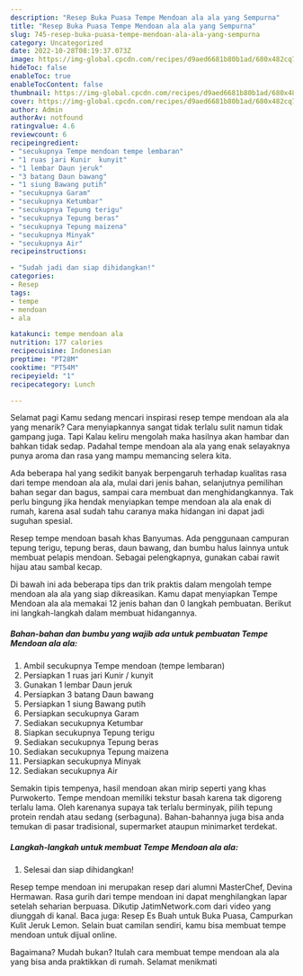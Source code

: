 ```yaml
---
description: "Resep Buka Puasa Tempe Mendoan ala ala yang Sempurna"
title: "Resep Buka Puasa Tempe Mendoan ala ala yang Sempurna"
slug: 745-resep-buka-puasa-tempe-mendoan-ala-ala-yang-sempurna
category: Uncategorized
date: 2022-10-28T08:19:37.073Z
image: https://img-global.cpcdn.com/recipes/d9aed6681b80b1ad/680x482cq70/tempe-mendoan-ala-ala-foto-resep-utama.jpg
hideToc: false
enableToc: true
enableTocContent: false
thumbnail: https://img-global.cpcdn.com/recipes/d9aed6681b80b1ad/680x482cq70/tempe-mendoan-ala-ala-foto-resep-utama.jpg
cover: https://img-global.cpcdn.com/recipes/d9aed6681b80b1ad/680x482cq70/tempe-mendoan-ala-ala-foto-resep-utama.jpg
author: Admin
authorAv: notfound
ratingvalue: 4.6
reviewcount: 6
recipeingredient:
- "secukupnya Tempe mendoan tempe lembaran"
- "1 ruas jari Kunir  kunyit"
- "1 lembar Daun jeruk"
- "3 batang Daun bawang"
- "1 siung Bawang putih"
- "secukupnya Garam"
- "secukupnya Ketumbar"
- "secukupnya Tepung terigu"
- "secukupnya Tepung beras"
- "secukupnya Tepung maizena"
- "secukupnya Minyak"
- "secukupnya Air"
recipeinstructions:

- "Sudah jadi dan siap dihidangkan!"
categories:
- Resep
tags:
- tempe
- mendoan
- ala

katakunci: tempe mendoan ala 
nutrition: 177 calories
recipecuisine: Indonesian
preptime: "PT28M"
cooktime: "PT54M"
recipeyield: "1"
recipecategory: Lunch

---
```



Selamat pagi Kamu sedang mencari inspirasi resep tempe mendoan ala ala yang menarik? Cara menyiapkannya sangat tidak terlalu sulit namun tidak gampang juga. Tapi Kalau keliru mengolah maka hasilnya akan hambar dan bahkan tidak sedap. Padahal tempe mendoan ala ala yang enak selayaknya punya aroma dan rasa yang mampu memancing selera kita.


Ada beberapa hal yang sedikit banyak berpengaruh terhadap kualitas rasa dari tempe mendoan ala ala, mulai dari jenis bahan, selanjutnya pemilihan bahan segar dan bagus, sampai cara membuat dan menghidangkannya. Tak perlu bingung jika hendak menyiapkan tempe mendoan ala ala enak di rumah, karena asal sudah tahu caranya maka hidangan ini dapat jadi suguhan spesial.

Resep tempe mendoan basah khas Banyumas. Ada penggunaan campuran tepung terigu, tepung beras, daun bawang, dan bumbu halus lainnya untuk membuat pelapis mendoan. Sebagai pelengkapnya, gunakan cabai rawit hijau atau sambal kecap.


Di bawah ini ada beberapa tips dan trik praktis dalam mengolah tempe mendoan ala ala yang siap dikreasikan. Kamu dapat menyiapkan Tempe Mendoan ala ala memakai 12 jenis bahan dan 0 langkah pembuatan. Berikut ini langkah-langkah dalam membuat hidangannya.

<!--inarticleads1-->

##### Bahan-bahan dan bumbu yang wajib ada untuk pembuatan Tempe Mendoan ala ala:

1. Ambil secukupnya Tempe mendoan (tempe lembaran)
1. Persiapkan 1 ruas jari Kunir / kunyit
1. Gunakan 1 lembar Daun jeruk
1. Persiapkan 3 batang Daun bawang
1. Persiapkan 1 siung Bawang putih
1. Persiapkan secukupnya Garam
1. Sediakan secukupnya Ketumbar
1. Siapkan secukupnya Tepung terigu
1. Sediakan secukupnya Tepung beras
1. Sediakan secukupnya Tepung maizena
1. Persiapkan secukupnya Minyak
1. Sediakan secukupnya Air


Semakin tipis tempenya, hasil mendoan akan mirip seperti yang khas Purwokerto. Tempe mendoan memiliki tekstur basah karena tak digoreng terlalu lama. Oleh karenanya supaya tak terlalu berminyak, pilih tepung protein rendah atau sedang (serbaguna). Bahan-bahannya juga bisa anda temukan di pasar tradisional, supermarket ataupun minimarket terdekat. 

<!--inarticleads2-->

##### Langkah-langkah untuk membuat Tempe Mendoan ala ala:


1. Selesai dan siap dihidangkan!

Resep tempe mendoan ini merupakan resep dari alumni MasterChef, Devina Hermawan. Rasa gurih dari tempe mendoan ini dapat menghilangkan lapar setelah seharian berpuasa. Dikutip JatimNetwork.com dari video yang diunggah di kanal. Baca juga: Resep Es Buah untuk Buka Puasa, Campurkan Kulit Jeruk Lemon. Selain buat camilan sendiri, kamu bisa membuat tempe mendoan untuk dijual online. 

Bagaimana? Mudah bukan? Itulah cara membuat tempe mendoan ala ala yang bisa anda praktikkan di rumah. Selamat menikmati
